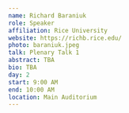 ```yaml
---
name: Richard Baraniuk
role: Speaker
affiliation: Rice University
website: https://richb.rice.edu/
photo: baraniuk.jpeg
talk: Plenary Talk 1
abstract: TBA
bio: TBA
day: 2
start: 9:00 AM
end: 10:00 AM
location: Main Auditorium
---
```

